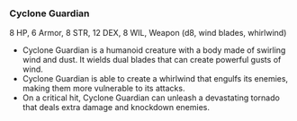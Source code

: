 ### Cyclone Guardian

8 HP, 6 Armor, 8 STR, 12 DEX, 8 WIL, Weapon (d8, wind blades, whirlwind)

- Cyclone Guardian is a humanoid creature with a body made of swirling wind and dust. It wields dual blades that can create powerful gusts of wind.
- Cyclone Guardian is able to create a whirlwind that engulfs its enemies, making them more vulnerable to its attacks.
- On a critical hit, Cyclone Guardian can unleash a devastating tornado that deals extra damage and knockdown enemies.

